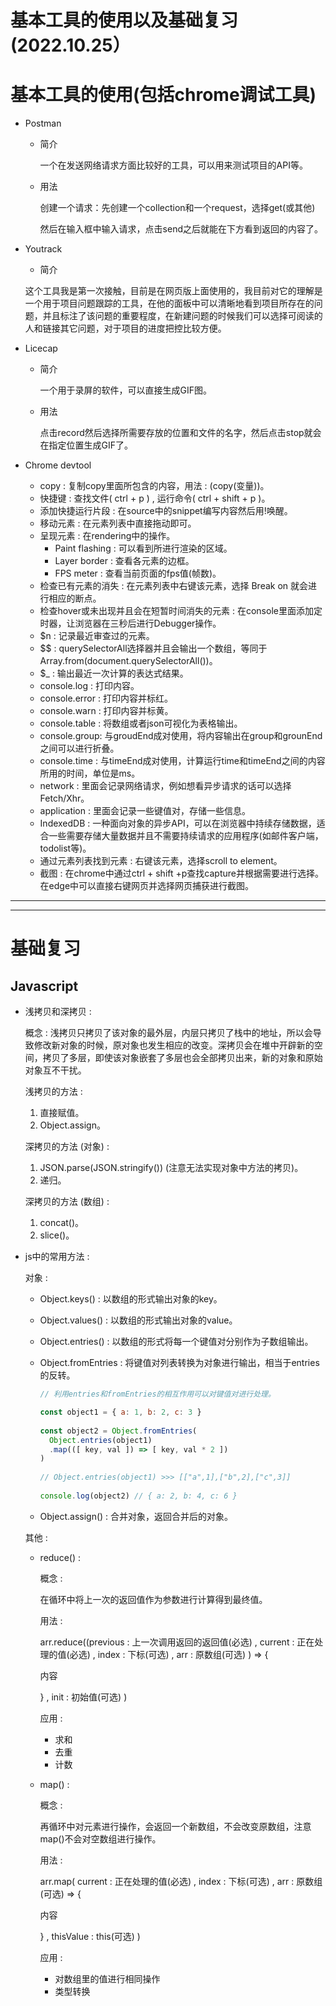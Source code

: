 # 基本工具的使用以及基础复习(2022.10.25）

# 基本工具的使用(包括chrome调试工具)

- Postman
    - 简介
        
        一个在发送网络请求方面比较好的工具，可以用来测试项目的API等。
        
    - 用法
        
        创建一个请求：先创建一个collection和一个request，选择get(或其他)
        
        然后在输入框中输入请求，点击send之后就能在下方看到返回的内容了。
        
- Youtrack
    - 简介
    
    这个工具我是第一次接触，目前是在网页版上面使用的，我目前对它的理解是一个用于项目问题跟踪的工具，在他的面板中可以清晰地看到项目所存在的问题，并且标注了该问题的重要程度，在新建问题的时候我们可以选择可阅读的人和链接其它问题，对于项目的进度把控比较方便。
    
- Licecap
    - 简介
        
        一个用于录屏的软件，可以直接生成GIF图。
        
    - 用法
        
        点击record然后选择所需要存放的位置和文件的名字，然后点击stop就会在指定位置生成GIF了。
        
    
- Chrome devtool
    - copy : 复制copy里面所包含的内容，用法 : (copy(变量))。
    - 快捷键 : 查找文件( ctrl + p ) , 运行命令( ctrl + shift + p )。
    - 添加快捷运行片段 : 在source中的snippet编写内容然后用!唤醒。
    - 移动元素 : 在元素列表中直接拖动即可。
    - 呈现元素 : 在rendering中的操作。
        - Paint flashing : 可以看到所进行渲染的区域。
        - Layer border : 查看各元素的边框。
        - FPS meter : 查看当前页面的fps值(帧数)。
    - 检查已有元素的消失 : 在元素列表中右键该元素，选择 Break on 就会进行相应的断点。
    - 检查hover或未出现并且会在短暂时间消失的元素 : 在console里面添加定时器，让浏览器在三秒后进行Debugger操作。
    - $n : 记录最近审查过的元素。
    - $$ : querySelectorAll选择器并且会输出一个数组，等同于Array.from(document.querySelectorAll())。
    - $_ : 输出最近一次计算的表达式结果。
    - console.log : 打印内容。
    - console.error : 打印内容并标红。
    - console.warn : 打印内容并标黄。
    - console.table : 将数组或者json可视化为表格输出。
    - console.group: 与groudEnd成对使用，将内容输出在group和grounEnd之间可以进行折叠。
    - console.time : 与timeEnd成对使用，计算运行time和timeEnd之间的内容所用的时间，单位是ms。
    - network : 里面会记录网络请求，例如想看异步请求的话可以选择Fetch/Xhr。
    - application : 里面会记录一些键值对，存储一些信息。
    - IndexedDB : 一种面向对象的异步API，可以在浏览器中持续存储数据，适合一些需要存储大量数据并且不需要持续请求的应用程序(如邮件客户端，todolist等)。
    - 通过元素列表找到元素 : 右键该元素，选择scroll to element。
    - 截图 : 在chrome中通过ctrl + shift +p查找capture并根据需要进行选择。在edge中可以直接右键网页并选择网页捕获进行截图。

---

---

# 基础复习

## Javascript

- 浅拷贝和深拷贝 :
    
    概念 : 浅拷贝只拷贝了该对象的最外层，内层只拷贝了栈中的地址，所以会导致修改新对象的时候，原对象也发生相应的改变。深拷贝会在堆中开辟新的空间，拷贝了多层，即使该对象嵌套了多层也会全部拷贝出来，新的对象和原始对象互不干扰。
    
    浅拷贝的方法 : 
    
    1. 直接赋值。
    2. Object.assign。
    
    深拷贝的方法 (对象) : 
    
    1. JSON.parse(JSON.stringify()) (注意无法实现对象中方法的拷贝)。
    2. 递归。
    
    深拷贝的方法 (数组) :
    
    1. concat()。
    2. slice()。
- js中的常用方法 :
    
     对象 : 
    
    - Object.keys() : 以数组的形式输出对象的key。
    - Object.values() : 以数组的形式输出对象的value。
    - Object.entries() : 以数组的形式将每一个键值对分别作为子数组输出。
    - Object.fromEntries : 将键值对列表转换为对象进行输出，相当于entries的反转。
        
        ```jsx
        // 利用entries和fromEntries的相互作用可以对键值对进行处理。
        
        const object1 = { a: 1, b: 2, c: 3 }
         
        const object2 = Object.fromEntries(
          Object.entries(object1)
          .map(([ key, val ]) => [ key, val * 2 ])
        )
         
        // Object.entries(object1) >>> [["a",1],["b",2],["c",3]]
         
        console.log(object2) // { a: 2, b: 4, c: 6 }
        ```
        
    - Object.assign() : 合并对象，返回合并后的对象。
    
    其他 : 
    
    - reduce() :
        
        概念 : 
        
        在循环中将上一次的返回值作为参数进行计算得到最终值。
        
        用法 : 
        
        arr.reduce((previous : 上一次调用返回的返回值(必选) , current : 正在处理的值(必选) , index : 下标(可选) , arr : 原数组(可选) ) ⇒ {
        
        内容
        
        } , init : 初始值(可选) )
        
        应用 :
        
        - 求和
        - 去重
        - 计数
    - map() :
        
        概念 : 
        
        再循环中对元素进行操作，会返回一个新数组，不会改变原数组，注意map()不会对空数组进行操作。
        
        用法 : 
        
        arr.map( current : 正在处理的值(必选) , index : 下标(可选) , arr : 原数组(可选) ⇒ {
        
        内容
        
        } , thisValue : this(可选) )
        
        应用 : 
        
        - 对数组里的值进行相同操作
        - 类型转换